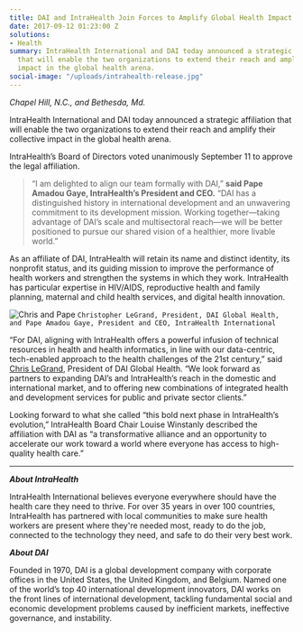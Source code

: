 ```yaml
---
title: DAI and IntraHealth Join Forces to Amplify Global Health Impact
date: 2017-09-12 01:23:00 Z
solutions:
- Health
summary: IntraHealth International and DAI today announced a strategic affiliation
  that will enable the two organizations to extend their reach and amplify their collective
  impact in the global health arena.
social-image: "/uploads/intrahealth-release.jpg"
---
```


*Chapel Hill, N.C., and Bethesda, Md.*

IntraHealth International and DAI today announced a strategic affiliation that will enable the two organizations to extend their reach and amplify their collective impact in the global health arena.

IntraHealth’s Board of Directors voted unanimously September 11 to approve the legal affiliation.

> “I am delighted to align our team formally with DAI,” **said Pape Amadou Gaye, IntraHealth’s President and CEO.** “DAI has a distinguished history in international development and an unwavering commitment to its development mission. Working together—taking advantage of DAI’s scale and multisectoral reach—we will be better positioned to pursue our shared vision of a healthier, more livable world.”

As an affiliate of DAI, IntraHealth will retain its name and distinct identity, its nonprofit status, and its guiding mission to improve the performance of health workers and strengthen the systems in which they work. IntraHealth has particular expertise in HIV/AIDS, reproductive health and family planning, maternal and child health services, and digital health innovation.

![Chris and Pape](/uploads/intrahealth-release.jpg)
`Christopher LeGrand, President, DAI Global Health, and Pape Amadou Gaye, President and CEO, IntraHealth International`

“For DAI, aligning with IntraHealth offers a powerful infusion of technical resources in health and health informatics, in line with our data-centric, tech-enabled approach to the health challenges of the 21st century,” said [Chris LeGrand](/who-we-are/leadership/christopher-legrand), President of DAI Global Health. “We look forward as partners to expanding DAI’s and IntraHealth’s reach in the domestic and international market, and to offering new combinations of integrated health and development services for public and private sector clients.”

Looking forward to what she called “this bold next phase in IntraHealth’s evolution,” IntraHealth Board Chair Louise Winstanly described the affiliation with DAI as “a transformative alliance and an opportunity to accelerate our work toward a world where everyone has access to high-quality health care.”   


<hr>
<aside>
<p><strong><em>About IntraHealth</em></strong></p>
<p>IntraHealth International believes everyone everywhere should have the health care they need to thrive. For over 35 years in over 100 countries, IntraHealth has partnered with local communities to make sure health workers are present where they're needed most, ready to do the job, connected to the technology they need, and safe to do their very best work.</p>
<p><strong><em>About DAI</em></strong></p>
<p>Founded in 1970, DAI is a global development company with corporate offices in the United States, the United Kingdom, and Belgium. Named one of the world’s top 40 international development innovators, DAI works on the front lines of international development, tackling fundamental social and economic development problems caused by inefficient markets, ineffective governance, and instability.
</p>
</aside>